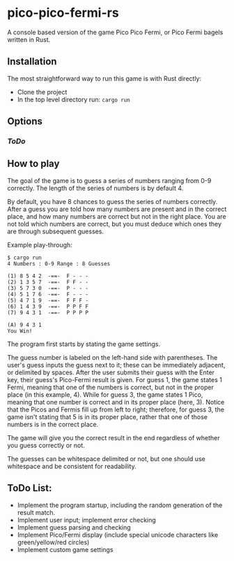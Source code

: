 # pico-pico-fermi-rs
A console based version of the game Pico Pico Fermi, or Pico Fermi bagels written in Rust.

## Installation

The most straightforward way to run this game is with Rust directly:

* Clone the project
* In the top level directory run: `cargo run`

## Options

### *ToDo*

## How to play

The goal of the game is to guess a series of numbers ranging from 0-9 correctly.
The length of the series of numbers is by default 4.

By default, you have 8 chances to guess the series of numbers correctly.
After a guess you are told how many numbers are present and in the correct place, and how many numbers are correct but not in the right place.
You are not told which numbers are correct, but you must deduce which ones they are through subsequent guesses.

Example play-through:

```
$ cargo run
4 Numbers : 0-9 Range : 8 Guesses

(1) 8 5 4 2  -==-  F - - - 
(2) 1 3 5 7  -==-  F F - -
(3) 5 7 3 0  -==-  P - - -
(4) 5 1 7 6  -==-  F - - -  
(5) 4 7 1 9  -==-  F F F -
(6) 1 4 3 9  -==-  P P F F
(7) 9 4 3 1  -==-  P P P P 

(A) 9 4 3 1
You Win!
```

The program first starts by stating the game settings.

The guess number is labeled on the left-hand side with parentheses.
The user's guess inputs the guess next to it; these can be immediately adjacent, or delimited by spaces.
After the user submits their guess with the Enter key, their guess's Pico-Fermi result is given.
For guess 1, the game states 1 Fermi, meaning that one of the numbers is correct, but not in the proper place (in this example, 4).
While for guess 3, the game states 1 Pico, meaning that one number is correct and in its proper place (here, 3).
Notice that the Picos and Fermis fill up from left to right; therefore, for guess 3, the game isn't stating that 5 is in its proper place, rather that one of those numbers is in the correct place.

The game will give you the correct result in the end regardless of whether you guess correctly or not.

The guesses can be whitespace delimited or not, but one should use whitespace and be consistent for readability.

## ToDo List:

* Implement the program startup, including the random generation of the result match.
* Implement user input; implement error checking
* Implement guess parsing and checking
* Implement Pico/Fermi display (include special unicode characters like green/yellow/red circles) 
* Implement custom game settings
